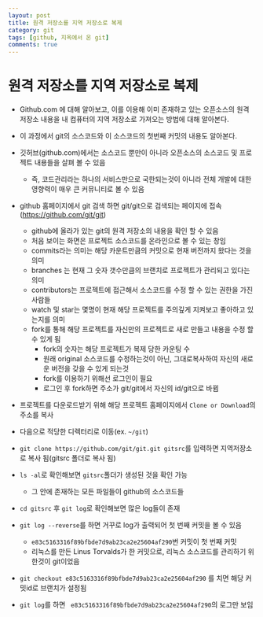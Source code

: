 ```yaml
---
layout: post
title: 원격 저장소를 지역 저장소로 복제
category: git
tags: [github, 지옥에서 온 git]
comments: true
---
```


# 원격 저장소를 지역 저장소로 복제
- Github.com 에 대해 알아보고, 이를 이용해 이미 존재하고 있는 오픈소스의 원격 저장소 내용을 내 컴퓨터의 지역 저장소로 가져오는 방법에 대해 알아본다.
- 이 과정에서 git의 소스코드와 이 소스코드의 첫번째 커밋의 내용도 알아본다.

- 깃허브(github.com)에서는 소스코드 뿐만이 아니라 오픈소스의 소스코드 및 프로젝트 내용들을 살펴 볼 수 있음
  - 즉, 코드관리라는 하나의 서비스만으로 국한되는것이 아니라 전체 개발에 대한 영향력이 매우 큰 커뮤니티로 볼 수 있음
- github 홈페이지에서 git 검색 하면 git/git으로 검색되는 페이지에 접속(https://github.com/git/git)
  - github에 올라가 있는 git의 원격 저장소의 내용을 확인 할 수 있음
  - 처음 보이는 화면은 프로젝트 소스코드를 온라인으로 볼 수 있는 창임
  - commits라는 의미는 해당 카운트만큼의 커밋으로 현재 버전까지 왔다는 것을 의미
  - branches 는 현재 그 숫자 갯수만큼의 브랜치로 프로젝트가 관리되고 있다는 의미
  - contributors는 프로젝트에 접근해서 소스코드를 수정 할 수 있는 권한을 가진 사람들
  - watch 및 star는 몇명이 현재 해당 프로젝트를 주의깊게 지켜보고 좋아하고 있는지를 의미
  - fork를 통해 해당 프로젝트를 자신만의 프로젝트로 새로 만들고 내용을 수정 할 수 있게 됨
    - fork의 숫자는 해당 프로젝트가 복제 당한 카운팅 수
    - 원래 original 소스코드를 수정하는것이 아닌, 그대로복사하여 자신의 새로운 버전을 갖을 수 있게 되는것
    - fork를 이용하기 위해선 로그인이 필요
    - 로그인 후 fork하면 주소가 git/git에서 자신의 id/git으로 바뀜
- 프로젝트를 다운로드받기 위해 해당 프로젝트 홈페이지에서 `Clone or Download`의 주소를 복사
- 다음으로 적당한 디렉터리로 이동(ex. `~/git`)
- `git clone https://github.com/git/git.git gitsrc`를 입력하면 지역저장소로 복사 됨(gitsrc 폴더로 복사 됨)
- `ls -al`로 확인해보면 `gitsrc`폴더가 생성된 것을 확인 가능
  - 그 안에 존재하는 모든 파일들이 github의 소스코드들
- `cd gitsrc` 후 `git log`로 확인해보면 많은 log들이 존재
- `git log --reverse`를 하면 거꾸로 log가 출력되어 첫 번째 커밋을 볼 수 있음
  - `e83c5163316f89bfbde7d9ab23ca2e25604af290`번 커밋이 첫 번째 커밋
  - 리눅스를 만든 Linus Torvalds가 한 커밋으로, 리눅스 소스코드를 관리하기 위한것이 git이었음
- `git checkout e83c5163316f89bfbde7d9ab23ca2e25604af290` 를 치면 해당 커밋id로 브랜치가 설정됨
- `git log`를 하면 ` e83c5163316f89bfbde7d9ab23ca2e25604af290`의 로그만 보임
